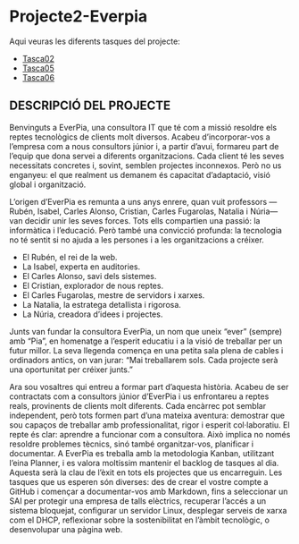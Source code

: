 # Projecte2-Everpia

Aqui veuras les diferents tasques del projecte:

- [Tasca02](Tasca02)
- [Tasca05](Tasca05)
- [Tasca06](Tasca06)
 

## DESCRIPCIÓ DEL PROJECTE

Benvinguts a EverPia, una consultora IT que té com a missió resoldre els reptes tecnològics de clients molt diversos. Acabeu d’incorporar-vos a l’empresa com a nous consultors júnior i, a partir d’avui, formareu part de l’equip que dona servei a diferents organitzacions. Cada client té les seves necessitats concretes i, sovint, semblen projectes inconnexos. Però no us enganyeu: el que realment us demanem és capacitat d’adaptació, visió global i organització.

L’origen d’EverPia es remunta a uns anys enrere, quan vuit professors —Rubén, Isabel, Carles Alonso, Cristian, Carles Fugarolas, Natalia i Núria— van decidir unir les seves forces. Tots ells compartien una passió: la informàtica i l’educació. Però també una convicció profunda: la tecnologia no té sentit si no ajuda a les persones i a les organitzacions a créixer.

- El Rubén, el rei de la web.
- La Isabel, experta en auditories.
- El Carles Alonso, savi dels sistemes.
- El Cristian, explorador de nous reptes.
- El Carles Fugarolas, mestre de servidors i xarxes.
- La Natalia, la estratega detallista i rigorosa.
- La Núria, creadora d’idees i projectes.

Junts van fundar la consultora EverPia, un nom que uneix “ever” (sempre) amb “Pia”, en homenatge a l’esperit educatiu i a la visió de treballar per un futur millor. La seva llegenda comença en una petita sala plena de cables i ordinadors antics, on van jurar: “Mai treballarem sols. Cada projecte serà una oportunitat per créixer junts.”
  
Ara sou vosaltres qui entreu a formar part d’aquesta història. Acabeu de ser contractats com a consultors júnior d’EverPia i us enfrontareu a reptes reals, provinents de clients molt diferents. 
Cada encàrrec pot semblar independent, però tots formen part d’una mateixa aventura: demostrar que sou capaços de treballar amb professionalitat, rigor i esperit col·laboratiu.
El repte és clar: aprendre a funcionar com a consultora. Això implica no només resoldre problemes tècnics, sinó també organitzar-vos, planificar i documentar. A EverPia es treballa amb la metodologia Kanban, utilitzant l’eina Planner, i es valora moltíssim mantenir el backlog de tasques al dia. Aquesta serà la clau de l’èxit en tots els projectes que us encarreguin.
Les tasques que us esperen són diverses: des de crear el vostre compte a GitHub i començar a documentar-vos amb Markdown, fins a seleccionar un SAI per protegir una empresa de talls elèctrics, recuperar l’accés a un sistema bloquejat, configurar un servidor Linux, desplegar serveis de xarxa com el DHCP, reflexionar sobre la sostenibilitat en l’àmbit tecnològic, o desenvolupar una pàgina web.
